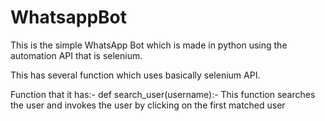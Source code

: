# WhatsappBot
This is the simple WhatsApp Bot which is made in python using the automation API that is selenium.

This has several function which uses basically selenium API.

Function that it has:-
def search_user(username):-
  This function searches the user and invokes the user by clicking on the first matched user
